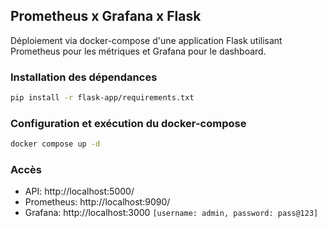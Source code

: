 ## Prometheus x Grafana x Flask

Déploiement via docker-compose d'une application Flask utilisant Prometheus pour les métriques et Grafana pour le dashboard.

### Installation des dépendances

```bash
pip install -r flask-app/requirements.txt
```

### Configuration et exécution du docker-compose

```bash
docker compose up -d
```

### Accès

* API: http://localhost:5000/
* Prometheus: http://localhost:9090/
* Grafana: http://localhost:3000 `[username: admin, password: pass@123]`

